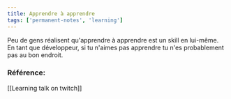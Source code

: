```yaml
---
title: Apprendre à apprendre
tags: ['permanent-notes', 'learning']
---
```


Peu de gens réalisent qu'apprendre à apprendre est un skill en lui-même. En tant que développeur, si tu n'aimes pas apprendre tu n'es probablement pas au bon endroit.

### Référence:
[[Learning talk on twitch]]
